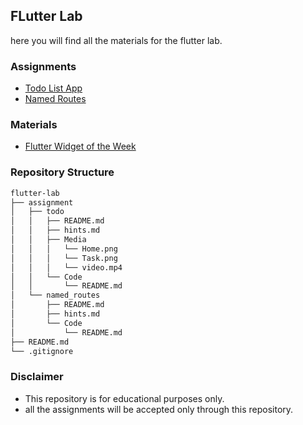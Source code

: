 ## FLutter Lab

here you will find all the materials for the flutter lab.

### Assignments

* [Todo List App](assignment/todo/README.md)
* [Named Routes](assignment/named_routes/README.md)


### Materials
<!-- flutter widget of the week -->
* [Flutter Widget of the Week](https://www.youtube.com/playlist?list=PLjxrf2q8roU23XGwz3Km7sQZFTdB996iG)


### Repository Structure

```bash
flutter-lab
├── assignment
│   ├── todo
│   │   ├── README.md
│   │   ├── hints.md
│   │   ├── Media
│   │   │   └── Home.png
│   │   │   └── Task.png
│   │   │   └── video.mp4
│   │   └── Code
│   │       └── README.md
│   └── named_routes
│       ├── README.md
│       ├── hints.md
│       └── Code
│           └── README.md
├── README.md
└── .gitignore
```

### Disclaimer

* This repository is for educational purposes only.
* all the assignments will be accepted only through this repository.
